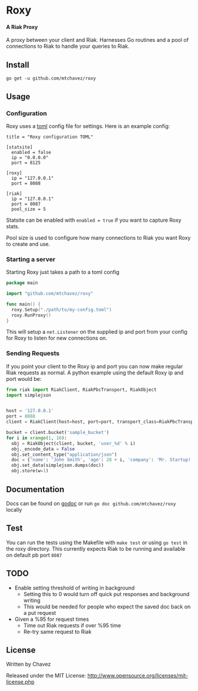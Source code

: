 # Roxy

#### A Riak Proxy
A proxy between your client and Riak. Harnesses Go routines and a pool of connections to
Riak to handle your queries to Riak.

## Install

```
go get -u github.com/mtchavez/roxy
```

## Usage

### Configuration
Roxy uses a [toml](https://github.com/mojombo/toml) config file for settings. Here is an example config:

```
title = "Roxy configuration TOML"

[statsite]
  enabled = false
  ip = "0.0.0.0"
  port = 8125

[roxy]
  ip = "127.0.0.1"
  port = 8088

[riak]
  ip = "127.0.0.1"
  port = 8087
  pool_size = 5
```
Statsite can be enabled with ```enabled = true``` if you want to capture Roxy
stats.

Pool size is used to configure how many connections to Riak you want Roxy to
create and use.

### Starting a server

Starting Roxy just takes a path to a toml config

```go
package main

import "github.com/mtchavez/roxy"

func main() {
  roxy.Setup("./path/to/my-config.toml")
  roxy.RunProxy()
}
```

This will setup a ```net.Listener``` on the supplied ip and port from your config for
Roxy to listen for new connections on.

### Sending Requests
If you point your client to the Roxy ip and port you can now make regular Riak
requests as normal. A python example using the default Roxy ip and port would be:

```python
from riak import RiakClient, RiakPbcTransport, RiakObject
import simplejson


host = '127.0.0.1'
port = 8088
client = RiakClient(host=host, port=port, transport_class=RiakPbcTransport, transport_options={'timeout': 10, 'max_attempts': 3})

bucket = client.bucket('sample_bucket')
for i in xrange(1, 10):
  obj = RiakObject(client, bucket, 'user_%d' % i)
  obj._encode_data = False
  obj.set_content_type("application/json")
  doc = {'name': 'John Smith', 'age': 28 + i, 'company': 'Mr. Startup!'}
  obj.set_data(simplejson.dumps(doc))
  obj.store(w=1)
```

## Documentation

Docs can be found on [godoc](http://godoc.org/github.com/mtchavez/roxy) or
run ```go doc github.com/mtchavez/roxy``` locally

## Test

You can run the tests using the Makefile with ```make test``` or
using ```go test``` in the roxy directory. This currently expects Riak to be running
and available on default pb port ```8087```

## TODO

* Enable setting threshold of writing in background
  - Setting this to 0 would turn off quick put responses and background writing
  - This would be needed for people who expect the saved doc back on a put request
* Given a %95 for request times
  - Time out Riak requests if over %95 time
  - Re-try same request to Riak

## License
Written by Chavez

Released under the MIT License: http://www.opensource.org/licenses/mit-license.php
